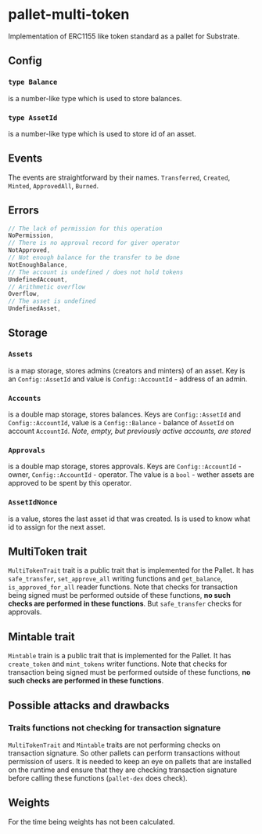 # pallet-multi-token
Implementation of ERC1155 like token standard as a pallet for Substrate.

## Config
### `type Balance` 
is a number-like type which is used to store balances.
  
### `type AssetId` 
is a number-like type which is used to store id of an asset.

## Events
The events are straightforward by their names. `Transferred`, `Created`, `Minted`, `ApprovedAll`, `Burned`.

## Errors
```rust
// The lack of permission for this operation
NoPermission,
// There is no approval record for giver operator
NotApproved,
// Not enough balance for the transfer to be done
NotEnoughBalance,
// The account is undefined / does not hold tokens
UndefinedAccount,
// Arithmetic overflow
Overflow,
// The asset is undefined
UndefinedAsset,
```

## Storage
### `Assets`
is a map storage, stores admins (creators and minters) of an asset. Key is an `Config::AssetId` and value is `Config::AccountId` - address of an admin.

### `Accounts`
is a double map storage, stores balances. Keys are `Config::AssetId` and `Config::AccountId`, value is a `Config::Balance` - balance of `AssetId` on account `AccountId`. _Note, empty, but previously active accounts, are stored_

### `Approvals`
is a double map storage, stores approvals. Keys are `Config::AccountId` - owner, `Config::AccountId` - operator. The value is a `bool` - wether assets are approved to be spent by this operator.

### `AssetIdNonce`
is a value, stores the last asset id that was created. Is is used to know what id to assign for the next asset.

## MultiToken trait
`MultiTokenTrait` trait is a public trait that is implemented for the Pallet. It has `safe_transfer`, `set_approve_all` writing functions and `get_balance`, `is_approved_for_all` reader functions. Note that checks for transaction being signed must be performed outside of these functions, __no such checks are performed in these functions__. But `safe_transfer` checks for approvals.

## Mintable trait
`Mintable` train is a public trait that is implemented for the Pallet. It has `create_token` and `mint_tokens` writer functions. Note that checks for transaction being signed must be performed outside of these functions, __no such checks are performed in these functions__.

## Possible attacks and drawbacks
### Traits functions not checking for transaction signature
`MultiTokenTrait` and `Mintable` traits are not performing checks on transaction signature. So other pallets can perform transactions without permission of users. It is needed to keep an eye on pallets that are installed on the runtime and ensure that they are checking transaction signature before calling these functions (`pallet-dex` does check).

## Weights
For the time being weights has not been calculated.